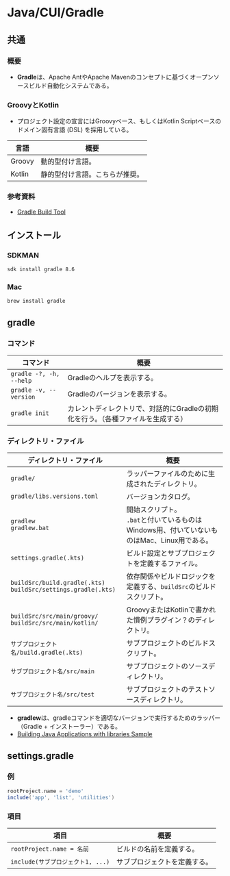 # Java/CUI/Gradle

## 共通

### 概要

- **Gradle**は、Apache AntやApache Mavenのコンセプトに基づくオープンソースビルド自動化システムである。

### GroovyとKotlin

- プロジェクト設定の宣言にはGroovyベース、もしくはKotlin Scriptベースのドメイン固有言語 (DSL) を採用している。

| 言語   | 概要                           |
| ------ | ------------------------------ |
| Groovy | 動的型付け言語。               |
| Kotlin | 静的型付け言語。こちらが推奨。 |

### 参考資料

- [Gradle Build Tool](https://gradle.org/)

## インストール

### SDKMAN

```bash
sdk install gradle 8.6
```

### Mac

```bash
brew install gradle
```

## gradle

### コマンド

| コマンド                | 概要                                                         |
| ----------------------- | ------------------------------------------------------------ |
| `gradle -?, -h, --help` | Gradleのヘルプを表示する。                                   |
| `gradle -v, --version`  | Gradleのバージョンを表示する。                               |
| `gradle init`           | カレントディレクトリで、対話的にGradleの初期化を行う。（各種ファイルを生成する） |

### ディレクトリ・ファイル

| ディレクトリ・ファイル                                       | 概要                                                         |
| ------------------------------------------------------------ | ------------------------------------------------------------ |
| `gradle/`                                                    | ラッパーファイルのために生成されたディレクトリ。             |
| `gradle/libs.versions.toml`                                  | バージョンカタログ。                                         |
| `gradlew`<br />`gradlew.bat`                                 | 開始スクリプト。<br />`.bat`と付いているものはWindows用、付いていないものはMac、Linux用である。 |
| `settings.gradle(.kts)`                                      | ビルド設定とサブプロジェクトを定義するファイル。             |
| `buildSrc/build.gradle(.kts)`<br />`buildSrc/settings.gradle(.kts)` | 依存関係やビルドロジックを定義する、`buildSrc`のビルドスクリプト。 |
| `buildSrc/src/main/groovy/`<br />`buildSrc/src/main/kotlin/` | GroovyまたはKotlinで書かれた慣例プラグイン？のディレクトリ。 |
| `サブプロジェクト名/build.gradle(.kts)`                      | サブプロジェクトのビルドスクリプト。                         |
| `サブプロジェクト名/src/main`                                | サブプロジェクトのソースディレクトリ。                       |
| `サブプロジェクト名/src/test`                                | サブプロジェクトのテストソースディレクトリ。                 |

- **gradlew**は、gradleコマンドを適切なバージョンで実行するためのラッパー（Gradle + インストーラー）である。
- [Building Java Applications with libraries Sample](https://docs.gradle.org/current/samples/sample_building_java_applications_multi_project.html?_gl=1*namqo8*_ga*MTYzOTM0OTk2Ny4xNzEwMTUwMjk4*_ga_7W7NC6YNPT*MTcxMjczODAwMy45LjEuMTcxMjczODQzMC42MC4wLjA.)

## settings.gradle

### 例

```groovy
rootProject.name = 'demo'
include('app', 'list', 'utilities')
```

### 項目

| 項目                              | 概要                         |
| --------------------------------- | ---------------------------- |
| `rootProject.name = 名前`         | ビルドの名前を定義する。     |
| `include(サブプロジェクト1, ...)` | サブプロジェクトを定義する。 |
